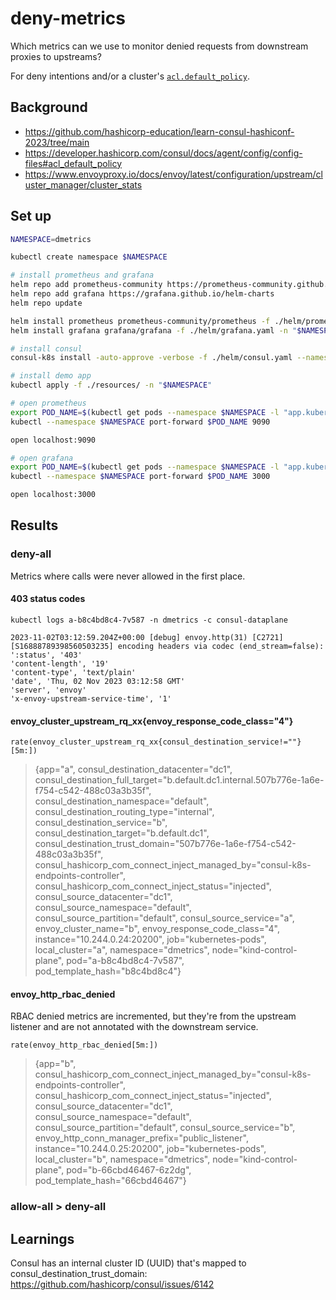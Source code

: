 # deny-metrics

Which metrics can we use to monitor denied requests from downstream proxies to upstreams?

For deny intentions and/or a cluster's [`acl.default_policy`](https://developer.hashicorp.com/consul/docs/agent/config/config-files#acl_default_policy).

## Background

- https://github.com/hashicorp-education/learn-consul-hashiconf-2023/tree/main
- https://developer.hashicorp.com/consul/docs/agent/config/config-files#acl_default_policy
- https://www.envoyproxy.io/docs/envoy/latest/configuration/upstream/cluster_manager/cluster_stats

## Set up

```bash
NAMESPACE=dmetrics

kubectl create namespace $NAMESPACE

# install prometheus and grafana
helm repo add prometheus-community https://prometheus-community.github.io/helm-charts
helm repo add grafana https://grafana.github.io/helm-charts
helm repo update

helm install prometheus prometheus-community/prometheus -f ./helm/prometheus.yaml -n "$NAMESPACE"
helm install grafana grafana/grafana -f ./helm/grafana.yaml -n "$NAMESPACE"

# install consul
consul-k8s install -auto-approve -verbose -f ./helm/consul.yaml --namespace "$NAMESPACE" -wait

# install demo app
kubectl apply -f ./resources/ -n "$NAMESPACE"
```

```bash
# open prometheus
export POD_NAME=$(kubectl get pods --namespace $NAMESPACE -l "app.kubernetes.io/name=prometheus,app.kubernetes.io/instance=prometheus" -o jsonpath="{.items[0].metadata.name}")
kubectl --namespace $NAMESPACE port-forward $POD_NAME 9090

open localhost:9090

# open grafana
export POD_NAME=$(kubectl get pods --namespace $NAMESPACE -l "app.kubernetes.io/name=grafana,app.kubernetes.io/instance=grafana" -o jsonpath="{.items[0].metadata.name}")
kubectl --namespace $NAMESPACE port-forward $POD_NAME 3000

open localhost:3000
```

## Results

### deny-all

Metrics where calls were never allowed in the first place.

#### 403 status codes

```
kubectl logs a-b8c4bd8c4-7v587 -n dmetrics -c consul-dataplane

2023-11-02T03:12:59.204Z+00:00 [debug] envoy.http(31) [C2721][S16888789398560503235] encoding headers via codec (end_stream=false):
':status', '403'
'content-length', '19'
'content-type', 'text/plain'
'date', 'Thu, 02 Nov 2023 03:12:58 GMT'
'server', 'envoy'
'x-envoy-upstream-service-time', '1'
```

#### envoy_cluster_upstream_rq_xx{envoy_response_code_class="4"}

```
rate(envoy_cluster_upstream_rq_xx{consul_destination_service!=""}[5m:])
```

> {app="a", consul_destination_datacenter="dc1", consul_destination_full_target="b.default.dc1.internal.507b776e-1a6e-f754-c542-488c03a3b35f", consul_destination_namespace="default", consul_destination_routing_type="internal", consul_destination_service="b", consul_destination_target="b.default.dc1", consul_destination_trust_domain="507b776e-1a6e-f754-c542-488c03a3b35f", consul_hashicorp_com_connect_inject_managed_by="consul-k8s-endpoints-controller", consul_hashicorp_com_connect_inject_status="injected", consul_source_datacenter="dc1", consul_source_namespace="default", consul_source_partition="default", consul_source_service="a", envoy_cluster_name="b", envoy_response_code_class="4", instance="10.244.0.24:20200", job="kubernetes-pods", local_cluster="a", namespace="dmetrics", node="kind-control-plane", pod="a-b8c4bd8c4-7v587", pod_template_hash="b8c4bd8c4"}

#### envoy_http_rbac_denied

RBAC denied metrics are incremented, but they're from the upstream listener and are not annotated with the downstream service.

```
rate(envoy_http_rbac_denied[5m:])
```

> {app="b", consul_hashicorp_com_connect_inject_managed_by="consul-k8s-endpoints-controller", consul_hashicorp_com_connect_inject_status="injected", consul_source_datacenter="dc1", consul_source_namespace="default", consul_source_partition="default", consul_source_service="b", envoy_http_conn_manager_prefix="public_listener", instance="10.244.0.25:20200", job="kubernetes-pods", local_cluster="b", namespace="dmetrics", node="kind-control-plane", pod="b-66cbd46467-6z2dg", pod_template_hash="66cbd46467"}

### allow-all > deny-all

## Learnings

Consul has an internal cluster ID (UUID) that's mapped to consul_destination_trust_domain: https://github.com/hashicorp/consul/issues/6142
